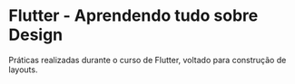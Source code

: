 # Flutter - Aprendendo tudo sobre Design

Práticas realizadas durante o curso de Flutter, voltado para construção de layouts.
